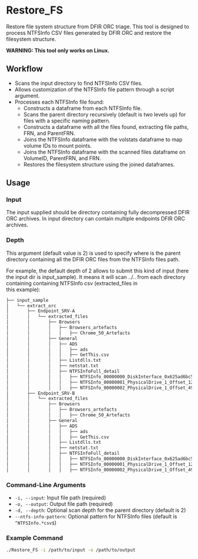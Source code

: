 # Restore_FS
Restore file system structure from DFIR ORC triage.
This tool is designed to process NTFSInfo CSV files generated by DFIR ORC and restore the filesystem structure. 

**WARNING: This tool only works on Linux.**

## Workflow

- Scans the input directory to find NTFSInfo CSV files.
- Allows customization of the NTFSInfo file pattern through a script argument.
- Processes each NTFSInfo file found:
  - Constructs a dataframe from each NTFSInfo file.
  - Scans the parent directory recursively (default is two levels up) for files with a specific naming pattern.
  - Constructs a dataframe with all the files found, extracting file paths, FRN, and ParentFRN.
  - Joins the NTFSInfo dataframe with the volstats dataframe to map volume IDs to mount points.
  - Joins the NTFSInfo dataframe with the scanned files dataframe on VolumeID, ParentFRN, and FRN.
  - Restores the filesystem structure using the joined dataframes.

## Usage

### Input 

The input supplied should be directory containing fully decompressed DFIR ORC archives.
In input directory can contain multiple endpoints DFIR ORC archives.

### Depth

This argument (default value is 2) is used to specify where is the parent directory containing all the DFIR ORC files from the NTFSInfo files path.


For example, the default depth of 2 allows to submit this kind of input (here the input dir is input_sample). It means it will scan ../.. from each directory containing containing NTFSInfo csv (extracted_files in \
this example):
```bash
├── input_sample
│   └── extract_orc
│       ├── Endpoint_SRV-A
│       │   └── extracted_files
│       │       ├── Browsers
│       │       │   ├── Browsers_artefacts
│       │       │   │   ├── Chrome_50_Artefacts
│       │       ├── General
│       │       │   ├── ADS
│       │       │   │   ├── ads
│       │       │   │   ├── GetThis.csv
│       │       │   ├── Listdlls.txt
│       │       │   ├── netstat.txt
│       │       │   ├── NTFSInfoFull_detail
│       │       │   │   ├── NTFSInfo_00000000_DiskInterface_0x625ad6bc5ad68c63_.csv
│       │       │   │   ├── NTFSInfo_00000001_PhysicalDrive_1_Offset_122683392_.csv
│       │       │   │   ├── NTFSInfo_00000002_PhysicalDrive_1_Offset_499569917952_.csv
│       ├── Endpoint_SRV-B
│       │   └── extracted_files
│       │       ├── Browsers
│       │       │   ├── Browsers_artefacts
│       │       │   │   ├── Chrome_50_Artefacts
│       │       ├── General
│       │       │   ├── ADS
│       │       │   │   ├── ads
│       │       │   │   ├── GetThis.csv
│       │       │   ├── Listdlls.txt
│       │       │   ├── netstat.txt
│       │       │   ├── NTFSInfoFull_detail
│       │       │   │   ├── NTFSInfo_00000000_DiskInterface_0x625ad6bc5ad68c63_.csv
│       │       │   │   ├── NTFSInfo_00000001_PhysicalDrive_1_Offset_122683392_.csv
│       │       │   │   ├── NTFSInfo_00000002_PhysicalDrive_1_Offset_499569917952_.csv
```

### Command-Line Arguments

- `-i, --input`: Input file path (required)
- `-o, --output`: Output file path (required)
- `-d, --depth`: Optional scan depth for the parent directory (default is 2)
- `--ntfs-info-pattern`: Optional pattern for NTFSInfo files (default is `^NTFSInfo.*csv$`)

### Example Command

```bash
./Restore_FS -i /path/to/input -o /path/to/output 